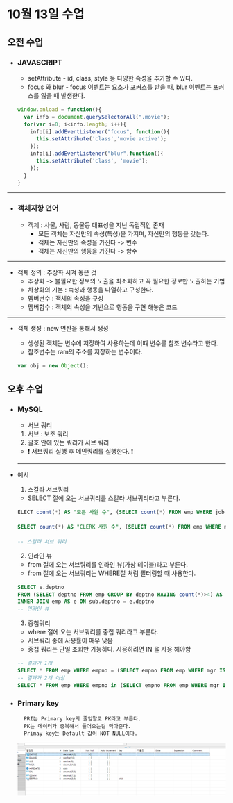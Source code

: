 # 10월 13일 수업

## 오전 수업 

- ### JAVASCRIPT
    - setAttribute - id, class, style 등 다양한 속성을 추가할 수 있다.
    - focus 와 blur - focus 이벤트는 요소가 포커스를 받을 때, blur 이벤트는 포커스를 잃을 때 발생한다.

    ```JavaScript
    window.onload = function(){
      var info = document.querySelectorAll(".movie");
      for(var i=0; i<info.length; i++){
        info[i].addEventListener("focus", function(){
          this.setAttribute('class','movie active');
        });
        info[i].addEventListener("blur",function(){
          this.setAttribute('class', 'movie');
        });
      }
    }
    ```
----
- ### 객체지향 언어
  - 객체 : 사물, 사람, 동물등 대표성을 지닌 독립적인 존재
    - 모든 객체는 자신만의 속성(특성)을 가지며, 자신만의 행동을 갖는다.
    - 객체는 자신만의 속성을 가진다 -> 변수
    - 객체는 자신만의 행동을 가진다 -> 함수
----
  - 객체 정의 : 추상화 시켜 놓은 것
    - 추상화 -> 불필요한 정보의 노출을 최소화하고 꼭 필요한 정보만 노출하는 기법
    - 차상화의 기본 : 속성과 행동을 나열하고 구성한다.
    - 멤버변수 : 객체의 속성을 구성
    - 멤버함수 : 객체의 속성을 기반으로 행동을 구현 해놓은 코드
----
  - 객체 생성 : new 연산을 통해서 생성
     - 생성된 객체는 변수에 저장하여 사용하는데 이떄 변수를 참조 변수라고 한다.
     - 참조변수는 ram의 주소를 저장하는 변수이다.    

    ```javascript
    var obj = new Object();
    ```


## 오후 수업

 - ### MySQL
    - 서브 쿼리
    1. 서브 : 보조 쿼리
    2. 괄호 안에 있는 쿼리가 서브 쿼리

    * ❗ 서브쿼리 실행 후 메인쿼리를 실행한다. ❗

    ----
  - 예시
    1. 스칼라 서브쿼리
    - SELECT 절에 오는 서브쿼리를 스칼라 서브쿼리라고 부른다.
    ```sql
    ELECT count(*) AS "모든 사원 수", (SELECT count(*) FROM emp WHERE job = "MANAGER") AS "사원 수" FROM emp

    SELECT count(*) AS "CLERK 사원 수", (SELECT count(*) FROM emp WHERE mgr IS NOT NULL) AS "사수가 있는 사원" FROM emp WHERE job = "CLERK"

    -- 스칼라 서브 쿼리
    ```
    2. 인라인 뷰
    - from 절에 오는 서브쿼리를 인라인 뷰(가상 테이블)라고 부른다. 
    - from 절에 오는 서브쿼리는 WHERE절 처럼 필터링할 때 사용한다.
    ```sql
    SELECT e.deptno
    FROM (SELECT deptno FROM emp GROUP BY deptno HAVING count(*)>4) AS sub
    INNER JOIN emp AS e ON sub.deptno = e.deptno
    -- 인라인 뷰
    ```
    3. 중첩쿼리
    - where 절에 오는 서브쿼리를 중첩 쿼리라고 부른다. 
    - 서브쿼리 중에 사용률이 매우 낮음
    - 중첩 쿼리는 단일 조회만 가능하다. 사용하려면 IN 을 사용 해야함
    ```sql
    -- 결과가 1개  
    SELECT * FROM emp WHERE empno = (SELECT empno FROM emp WHERE mgr IS null)
    -- 결과가 2개 이상
    SELECT * FROM emp WHERE empno in (SELECT empno FROM emp WHERE mgr IS null)
    ```

  - ### Primary key
          PRI는 Primary key의 줄임말로 PK라고 부른다.
          PK는 데이터가 중복해서 들어오는걸 막아준다.
          Primay key는 Default 값이 NOT NULL이다.
    <img src="../image/emp.png">